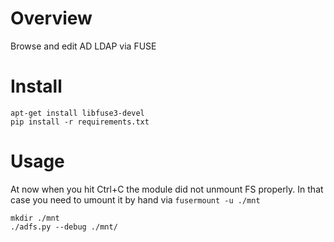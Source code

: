 # Overview

Browse and edit AD LDAP via FUSE

# Install

```
apt-get install libfuse3-devel
pip install -r requirements.txt
```

# Usage

At now when you hit Ctrl+C the module did not unmount FS properly. In
that case you need to umount it by hand via `fusermount -u ./mnt`

```
mkdir ./mnt
./adfs.py --debug ./mnt/
```
